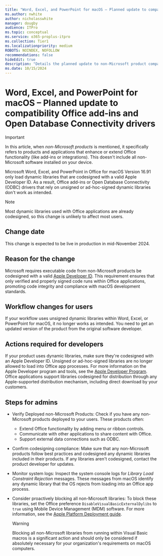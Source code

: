 ```yaml
---
title: "Word, Excel, and PowerPoint for macOS – Planned update to compatibility Office add-ins and Open Database Connectivity drivers"
ms.author: nwhite
author: nicholasswhite
manager: dougby
audience: ITPro
ms.topic: conceptual
ms.service: o365-proplus-itpro
ms.collection: Tier1
ms.localizationpriority: medium
ROBOTS: NOINDEX, NOFOLLOW
recommendations: false
hideEdit: true
description: "Details the planned update to non-Microsoft product compatibility for Word, Excel, and PowerPoint for macOS version 16.91."
ms.date: 10/15/2024
---
```


# Word, Excel, and PowerPoint for macOS – Planned update to compatibility Office add-ins and Open Database Connectivity drivers

> [!IMPORTANT]
> In this article, when *non-Microsoft products* is mentioned, it specifically refers to products and applications that  enhance or extend Office functionality (like add-ins or integrations). This doesn't include all non-Microsoft software installed on your device.

Microsoft Word, Excel, and PowerPoint in Office for macOS Version 16.91 only load dynamic libraries that are codesigned with a valid Apple Developer ID. As a result, Office add-ins or Open Database Connectivity (ODBC) drivers that rely on unsigned or ad-hoc-signed dynamic libraries don't work as intended. 

> [!NOTE]
> Most dynamic libraries used with Office applications are already codesigned, so this change is unlikely to affect most users.
## Change date

This change is expected to be live in production in mid-November 2024.

## Reason for the change

Microsoft requires executable code from non-Microsoft products be codesigned with a valid [Apple Developer ID](https://developer.apple.com/developer-id/). This requirement ensures that only verified and properly signed code runs within Office applications, promoting code integrity and compliance with macOS development standards.

## Workflow changes for users

If your workflow uses unsigned dynamic libraries within Word, Excel, or PowerPoint for macOS, it no longer works as intended. You need to get an updated version of the product from the original software developer.

## Actions required for developers

If your product uses dynamic libraries, make sure they're codesigned with an Apple Developer ID. Unsigned or ad-hoc-signed libraries are no longer allowed to load into Office app processes. For more information on the Apple Developer program and tools, see the [Apple Developer Program](https://developer.apple.com). Office applications support libraries codesigned for distribution through any Apple-supported distribution mechanism, including direct download by your customers.

## Steps for admins

- Verify Deployed non-Microsoft Products: Check if you have any non-Microsoft products deployed to your users. These products often:

  - Extend Office functionality by adding menu or ribbon controls.
  - Communicate with other applications to share content with Office.
  - Support external data connections such as ODBC.

- Confirm codesigning compliance: Make sure that any non-Microsoft products follow best practices and codesigned any dynamic libraries included in their products. If any libraries aren't codesigned, contact the product developer for updates.

- Monitor system logs: Inspect the system console logs for *Library Load Constraint Rejection* messages. These messages from macOS identify any dynamic library that the OS rejects from loading into an Office app process.

- Consider proactively blocking all non-Microsoft libraries: To block these libraries, set the Office preference `DisableVisualBasicExternalDylibs` to `true` using Mobile Device Management (MDM) software. For more information, see the [Apple Platform Deployment guide](https://support.apple.com/guide/deployment/welcome/web).

  > [!WARNING]
  > Blocking all non-Microsoft libraries from running within Visual Basic macros is a significant action and should only be considered if absolutely necessary for your organization's requirements on macOS computers.